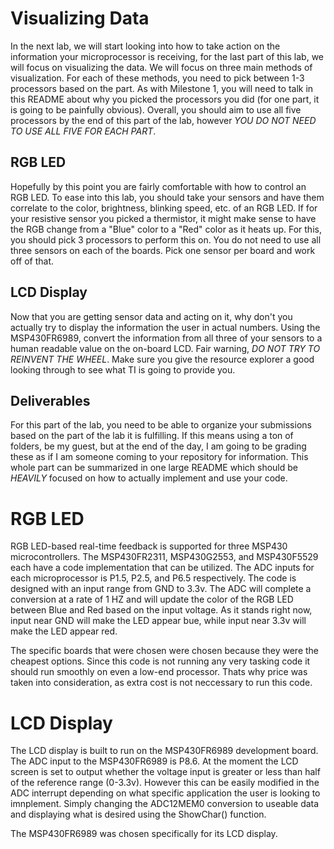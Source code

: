 # Visualizing Data
In the next lab, we will start looking into how to take action on the information your microprocessor is receiving, for the last part of this lab, we will focus on visualizing the data. We will focus on three main methods of visualization. For each of these methods, you need to pick between 1-3 processors based on the part. As with Milestone 1, you will need to talk in this README about why you picked the processors you did (for one part, it is going to be painfully obvious). Overall, you should aim to use all five processors by the end of this part of the lab, however _YOU DO NOT NEED TO USE ALL FIVE FOR EACH PART_.

## RGB LED
Hopefully by this point you are fairly comfortable with how to control an RGB LED. To ease into this lab, you should take your sensors and have them correlate to the color, brightness, blinking speed, etc. of an RGB LED. If for your resistive sensor you picked a thermistor, it might make sense to have the RGB change from a "Blue" color to a "Red" color as it heats up. For this, you should pick 3 processors to perform this on. You do not need to use all three sensors on each of the boards. Pick one sensor per board and work off of that.

## LCD Display
Now that you are getting sensor data and acting on it, why don't you actually try to display the information the user in actual numbers. Using the MSP430FR6989, convert the information from all three of your sensors to a human readable value on the on-board LCD. Fair warning, *DO NOT TRY TO REINVENT THE WHEEL*. Make sure you give the resource explorer a good looking through to see what TI is going to provide you.


## Deliverables
For this part of the lab, you need to be able to organize your submissions based on the part of the lab it is fulfilling. If this means using a ton of folders, be my guest, but at the end of the day, I am going to be grading these as if I am someone coming to your repository for information. This whole part can be summarized in one large README which should be *HEAVILY* focused on how to actually implement and use your code. 

# RGB LED 

RGB LED-based real-time feedback is supported for three MSP430 microcontrollers. The MSP430FR2311, MSP430G2553, and MSP430F5529 each have a code implementation that can be utilized. The ADC inputs for each microprocessor is P1.5, P2.5, and P6.5 respectively. The code is designed with an input range from GND to 3.3v. The ADC will complete a conversion at a rate of 1 HZ and will update the color of the RGB LED between Blue and Red based on the input voltage. As it stands right now, input near GND will make the LED appear bue, while input near 3.3v will make the LED appear red.

The specific boards that were chosen were chosen because they were the cheapest options. Since this code is not running any very tasking code it should run smoothly on even a low-end processor. Thats why price was taken into consideration, as extra cost is not neccessary to run this code.

# LCD Display

The LCD display is built to run on the MSP430FR6989 development board. The ADC input to the MSP430FR6989 is P8.6. At the moment the LCD screen is set to output whether the voltage input is greater or less than half of the reference range (0-3.3v). However this can be easily modified in the ADC interrupt depending on what specific application the user is looking to imnplement. Simply changing the ADC12MEM0 conversion to useable data and displaying what is desired using the ShowChar() function.

The MSP430FR6989 was chosen specifically for its LCD display.
